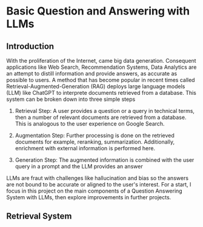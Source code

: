 # Basic Question and Answering with LLMs

## Introduction
With the proliferation of the Internet, came big data generation. Consequent applications
like Web Search, Recommendation Systems, Data Analytics are an attempt to distill information and provide answers, as accurate as possible to users. A method that has become popular in recent times called Retrieval-Augmented-Generation (RAG) deploys large language models (LLM) like ChatGPT to interprete documents retrieved from a database. This system can be broken down into three simple steps

1. Retrieval Step: A user provides a question or a query in technical terms, then a number of relevant documents are retrieved from a database. This is analogous to the user experience on Google Search.
2. Augmentation Step: Further processing is done on the retrieved documents for example, reranking, summarization. Additionally, enrichment with external information is performed here.

3. Generation Step: The augmented information is combined with the user query in a prompt and the LLM provides an answer

LLMs are fraut with challenges like hallucination and bias so the answers are not bound to be accurate or aligned to the user's interest. For a start, I focus in this project on the main components of a Question Answering System with LLMs, then explore improvements in further projects.

## Retrieval System